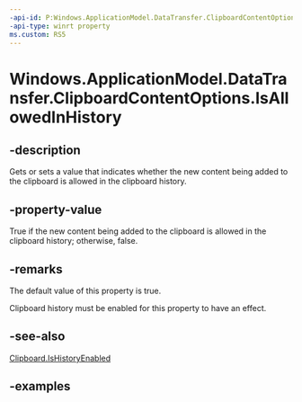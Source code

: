 ```yaml
---
-api-id: P:Windows.ApplicationModel.DataTransfer.ClipboardContentOptions.IsAllowedInHistory
-api-type: winrt property
ms.custom: RS5
---
```


<!-- Property syntax.
public bool IsAllowedInHistory { get;  set; }
-->

# Windows.ApplicationModel.DataTransfer.ClipboardContentOptions.IsAllowedInHistory

## -description
Gets or sets a value that indicates whether the new content being added to the clipboard is allowed in the clipboard history.

## -property-value
True if the new content being added to the clipboard is allowed in the clipboard history; otherwise, false.

## -remarks
The default value of this property is true.

Clipboard history must be enabled for this property to have an effect.

## -see-also
[Clipboard.IsHistoryEnabled](clipboard_ishistoryenabled_1112502665.md)

## -examples
